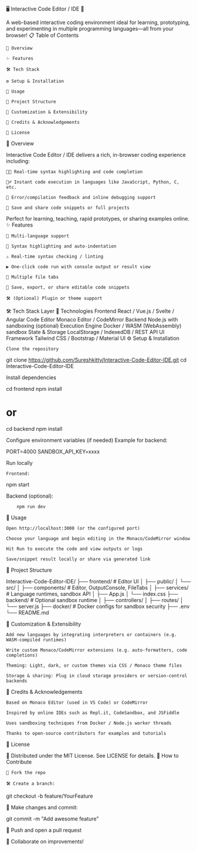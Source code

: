 🖥️ Interactive Code Editor / IDE 🎨

A web-based interactive coding environment ideal for learning, prototyping, and experimenting in multiple programming languages—all from your browser!
📋 Table of Contents

    📍 Overview

    ✨ Features

    🛠️ Tech Stack

    ⚙️ Setup & Installation

    🚀 Usage

    📁 Project Structure

    🔧 Customization & Extensibility

    🙌 Credits & Acknowledgements

    📄 License

📍 Overview

Interactive Code Editor / IDE delivers a rich, in-browser coding experience including:

    🧑‍💻 Real-time syntax highlighting and code completion

    🏃‍♂️ Instant code execution in languages like JavaScript, Python, C, etc.

    📍 Error/compilation feedback and inline debugging support

    💾 Save and share code snippets or full projects

Perfect for learning, teaching, rapid prototypes, or sharing examples online.
✨ Features

    📝 Multi-language support

    🎨 Syntax highlighting and auto-indentation

    ⚠️ Real-time syntax checking / linting

    ▶️ One-click code run with console output or result view

    🔁 Multiple file tabs

    💾 Save, export, or share editable code snippets

    🛠️ (Optional) Plugin or theme support

🛠️ Tech Stack
Layer	🔧 Technologies
Frontend	React / Vue.js / Svelte / Angular
Code Editor	Monaco Editor / CodeMirror
Backend	Node.js with sandboxing (optional)
Execution Engine	Docker / WASM (WebAssembly) sandbox
State & Storage	LocalStorage / IndexedDB / REST API
UI Framework	Tailwind CSS / Bootstrap / Material UI
⚙️ Setup & Installation

    Clone the repository

git clone https://github.com/Sureshkitty/Interactive-Code-Editor-IDE.git
cd Interactive-Code-Editor-IDE

Install dependencies

cd frontend
npm install
# or
cd backend
npm install

Configure environment variables (if needed)
Example for backend:

PORT=4000
SANDBOX_API_KEY=xxxx

Run locally

    Frontend:

npm start

Backend (optional):

        npm run dev

🚀 Usage

    Open http://localhost:3000 (or the configured port)

    Choose your language and begin editing in the Monaco/CodeMirror window

    Hit Run to execute the code and view outputs or logs

    Save/snippet result locally or share via generated link

📁 Project Structure

Interactive-Code-Editor-IDE/
├── frontend/                      # Editor UI
│   ├── public/
│   └── src/
│       ├── components/           # Editor, OutputConsole, FileTabs
│       ├── services/             # Language runtimes, sandbox API
│       ├── App.js
│       └── index.css
├── backend/                       # Optional sandbox runtime
│   ├── controllers/
│   ├── routes/
│   └── server.js
├── docker/                        # Docker configs for sandbox security
├── .env
└── README.md

🔧 Customization & Extensibility

    Add new languages by integrating interpreters or containers (e.g. WASM‑compiled runtimes)

    Write custom Monaco/CodeMirror extensions (e.g. auto-formatters, code completions)

    Theming: Light, dark, or custom themes via CSS / Monaco theme files

    Storage & sharing: Plug in cloud storage providers or version-control backends

🙌 Credits & Acknowledgements

    Based on Monaco Editor (used in VS Code) or CodeMirror

    Inspired by online IDEs such as Repl.it, CodeSandbox, and JSFiddle

    Uses sandboxing techniques from Docker / Node.js worker threads

    Thanks to open-source contributors for examples and tutorials

📄 License

📝 Distributed under the MIT License. See LICENSE for details.
🤝 How to Contribute

    🍴 Fork the repo

    🛠 Create a branch:

git checkout -b feature/YourFeature

💾 Make changes and commit:

git commit -m "Add awesome feature"

🚀 Push and open a pull request

🔁 Collaborate on improvements!

